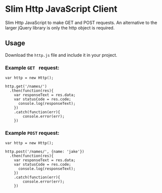 # Slim Http JavaScript Client
Slim Http JavaScript to make GET and POST requests. An alternative to the larger jQuery library is only the http object is required.

## Usage

Download the `http.js` file and include it in your project.

### Example `GET ` request:
```
var http = new Http();

http.get('/names/')
  .then(function(res){
    var responseText = res.data;
    var statusCode = res.code;
	  console.log(responseText);
	})
	.catch(function(err){
		console.error(err);
	})
```


### Example `POST` request:
```
var http = new Http();

http.post('/names/', {name: 'jake'})
  .then(function(res){
    var responseText = res.data;
    var statusCode = res.code;
	  console.log(responseText);
	})
	.catch(function(err){
		console.error(err);
	})
```

